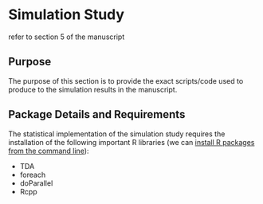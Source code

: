 # Simulation Study
refer to section 5 of the manuscript
## Purpose
The purpose of this section is to provide the exact scripts/code used to produce to the simulation results in the manuscript.
## Package Details and Requirements
The statistical implementation of the simulation study requires the installation of the following important R libraries (we can [install R packages from the command line](https://cran.r-project.org/doc/manuals/r-release/R-admin.html#Installing-packages)):
* TDA
* foreach
* doParallel
* Rcpp
